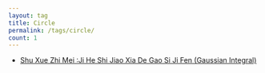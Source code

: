 ```yaml
---
layout: tag
title: Circle
permalink: /tags/circle/
count: 1
---
```


- [Shu Xue Zhi Mei :Ji He Shi Jiao Xia De Gao Si Ji Fen (Gaussian Integral)](https://www.longluo.me/blog/2024/05/11/gaussian-integral/)
